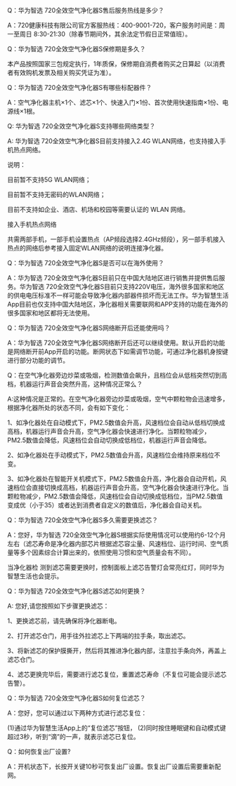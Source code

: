 Q：华为智选 720全效空气净化器S售后服务热线是多少？

A：720健康科技有限公司官方客服热线：400-9001-720，客户服务时间是：周一至周日 8:30-21:30（除春节期间外，其余法定节假日正常值班）。



Q：华为智选 720全效空气净化器S保修期是多久？

本产品按照国家三包规定执行，1年质保，保修期自消费者购买之日算起（以消费者有效购机发票及相关购买凭证为准）。



Q：华为智选 720全效空气净化器S有哪些标配器件？

A：空气净化器主机×1个、滤芯×1个、快速入门×1份、首次使用快速指南×1份、电源线×1根。



Q: 华为智选 720全效空气净化器S支持哪些网络类型？

A: 华为智选 720全效空气净化器S目前支持接入2.4G WLAN网络，也支持接入手机热点网络。

说明：

目前暂不支持5G WLAN网络；

目前暂不支持无密码的WLAN网络；

目前不支持如企业、酒店、机场和校园等需要认证的 WLAN 网络。

接入手机热点网络

共需两部手机，一部手机设置热点（AP频段选择2.4GHz频段），另一部手机接入热点的网络后参考接入固定WLAN网络的说明连接净化器。



Q：华为智选 720全效空气净化器S是否可以在海外使用？

A：华为智选 720全效空气净化器S目前只在中国大陆地区进行销售并提供售后服务。华为智选 720全效空气净化器S目前只支持220V电压，海外很多国家和地区的供电电压标准不一样可能会导致净化器内部器件损坏而无法工作。华为智慧生活App目前也仅支持中国大陆地区，净化器相关需要联网和APP支持的功能在海外的很多国家和地区都将无法使用。



Q：华为智选 720全效空气净化器S网络断开后还能使用吗？

A：华为智选 720全效空气净化器S网络断开后还可以继续使用。默认开启的功能是网络断开前App开启的功能。断网状态下如需调节功能，可通过净化器机身按键进行部分功能的调节。



Q：在空气净化器旁边炒菜或吸烟，检测数值会飙升，且档位会从低档突然切到高档，机器运行声音会突然升高，这种情况正常么？

A:这种情况是正常的。在空气净化器旁边炒菜或吸烟，空气中颗粒物会迅速增多，根据净化器所处的状态不同，会有如下变化：

1、如净化器处在自动模式下，PM2.5数值会升高，风速档位会自动从低档切换成高档，机器运行声音会升高，空气净化器会快速进行净化。当颗粒物减少，PM2.5数值会降低，风速档位会自动切换成低档位，机器运行声音会降低。

2、如净化器处在手动模式下，PM2.5数值会升高，风速档位会维持原来档位不变。

3、如净化器处在智能开关机模式下，PM2.5数值会升高，净化器会自动开机，风速档位会直接切换成高档，机器运行声音会升高，空气净化器会快速进行净化。当颗粒物减少，PM2.5数值会降低，风速档位会自动切换成低档位，当PM2.5数值变成优（小于35）或者达到消费者自定义的数值后，净化器会自动关机。



Q：华为智选 720全效空气净化器S多久需要更换滤芯？

A：您好，华为智选 720全效空气净化器S根据实际使用情况可以使用约6-12个月左右（滤芯寿命是净化器内部芯片根据滤芯容尘量、风速档位、运行时间、空气质量等多个因素综合计算出来的，依照使用习惯和空气质量会有不同）。

当净化器检 测到滤芯需要更换时，控制面板上滤芯告警灯会常亮红灯，同时华为智慧生活也会提示。




Q：华为智选 720全效空气净化器S滤芯如何更换？

A: 您好,请您按照如下步骤更换滤芯：

1、更换滤芯前，请先确保将净化器断电。

2、打开滤芯仓门，用手往外拉滤芯上下两端的拉手条，取出滤芯。

3、将新滤芯的保护膜撕开，然后将其推进净化器内部，注意拉手条向外，再盖上滤芯仓门。

4、滤芯更换完毕后，需要进行滤芯复位，重置滤芯寿命（不复位可能会提示滤芯告警）。



Q：华为智选 720全效空气净化器S如何复位滤芯？

A：您好，您可以通过以下两种方式进行滤芯复位：

(1)通过华为智慧生活App上的“复位滤芯”按钮，
(2)同时按住睡眠键和自动模式键超过3秒，听到“滴”的一声，就表示滤芯已复位。




Q：如何恢复出厂设置?

A：开机状态下，长按开关键10秒可恢复出厂设置。恢复出厂设置后需要重新配网。
